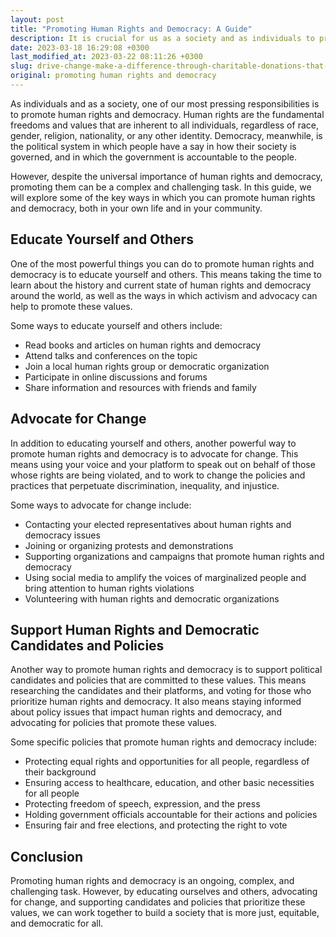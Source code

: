 ```yaml
---
layout: post
title: "Promoting Human Rights and Democracy: A Guide"
description: It is crucial for us as a society and as individuals to prioritize the advancement of human rights and democracy. Human rights encompass the essential freedoms and values that every person possesses, irrespective of their gender, race, religion, nationality, or any other defining characteristic. Democracy, on the other hand, is a political framework where individuals have a voice in shaping the governance of their society, and the governing body is responsible and transparent to the people.
date: 2023-03-18 16:29:08 +0300
last_modified_at: 2023-03-22 08:11:26 +0300
slug: drive-change-make-a-difference-through-charitable-donations-that-promote-human-rights-and-democracy
original: promoting human rights and democracy
---
```

As individuals and as a society, one of our most pressing responsibilities is to promote human rights and democracy. Human rights are the fundamental freedoms and values that are inherent to all individuals, regardless of race, gender, religion, nationality, or any other identity. Democracy, meanwhile, is the political system in which people have a say in how their society is governed, and in which the government is accountable to the people.

However, despite the universal importance of human rights and democracy, promoting them can be a complex and challenging task. In this guide, we will explore some of the key ways in which you can promote human rights and democracy, both in your own life and in your community.

## Educate Yourself and Others

One of the most powerful things you can do to promote human rights and democracy is to educate yourself and others. This means taking the time to learn about the history and current state of human rights and democracy around the world, as well as the ways in which activism and advocacy can help to promote these values.

Some ways to educate yourself and others include:

* Read books and articles on human rights and democracy
* Attend talks and conferences on the topic
* Join a local human rights group or democratic organization
* Participate in online discussions and forums
* Share information and resources with friends and family

## Advocate for Change

In addition to educating yourself and others, another powerful way to promote human rights and democracy is to advocate for change. This means using your voice and your platform to speak out on behalf of those whose rights are being violated, and to work to change the policies and practices that perpetuate discrimination, inequality, and injustice.

Some ways to advocate for change include:

* Contacting your elected representatives about human rights and democracy issues
* Joining or organizing protests and demonstrations
* Supporting organizations and campaigns that promote human rights and democracy
* Using social media to amplify the voices of marginalized people and bring attention to human rights violations
* Volunteering with human rights and democratic organizations

## Support Human Rights and Democratic Candidates and Policies

Another way to promote human rights and democracy is to support political candidates and policies that are committed to these values. This means researching the candidates and their platforms, and voting for those who prioritize human rights and democracy. It also means staying informed about policy issues that impact human rights and democracy, and advocating for policies that promote these values.

Some specific policies that promote human rights and democracy include:

* Protecting equal rights and opportunities for all people, regardless of their background
* Ensuring access to healthcare, education, and other basic necessities for all people
* Protecting freedom of speech, expression, and the press
* Holding government officials accountable for their actions and policies
* Ensuring fair and free elections, and protecting the right to vote

## Conclusion

Promoting human rights and democracy is an ongoing, complex, and challenging task. However, by educating ourselves and others, advocating for change, and supporting candidates and policies that prioritize these values, we can work together to build a society that is more just, equitable, and democratic for all.